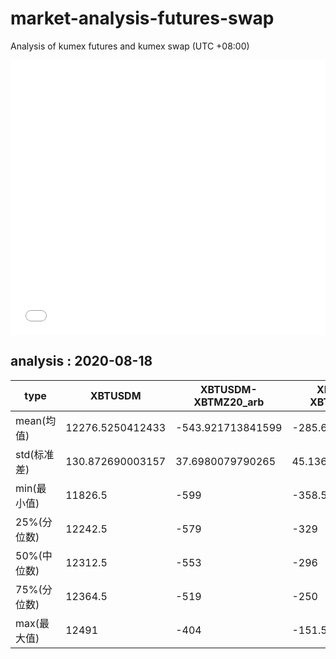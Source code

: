 # market-analysis-futures-swap
Analysis of kumex futures and kumex swap (UTC +08:00)

<iframe width="100%" height="440" src="./data.html" frameborder="no" border="0" scrolling="no"></iframe>

## analysis : 2020-08-18

type|XBTUSDM|XBTUSDM-XBTMZ20_arb|XBTUSDM-XBTMU20_arb|
---|---|---|---
mean(均值) | 12276.5250412433 | -543.921713841599 | -285.683947150306
std(标准差) | 130.872690003157 | 37.6980079790265 | 45.1363793740442
min(最小值) | 11826.5 | -599 | -358.5
25%(分位数) | 12242.5 | -579 | -329
50%(中位数) | 12312.5 | -553 | -296
75%(分位数) | 12364.5 | -519 | -250
max(最大值) | 12491 | -404 | -151.5
